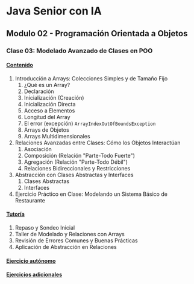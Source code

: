 # Java Senior con IA

## Modulo 02 - Programación Orientada a Objetos

### Clase 03: Modelado Avanzado de Clases en POO

#### [Contenido](1-contenido.md)

1. Introducción a Arrays: Colecciones Simples y de Tamaño Fijo
    1. ¿Qué es un Array?
    2. Declaración
    3. Inicialización (Creación)
    4. Inicialización Directa
    5. Acceso a Elementos
    6. Longitud del Array
    7. El error (excepción) `ArrayIndexOutOfBoundsException`
    8. Arrays de Objetos
    9. Arrays Multidimensionales
2. Relaciones Avanzadas entre Clases: Cómo los Objetos Interactúan
    1. Asociación
    2. Composición (Relación "Parte-Todo Fuerte")
    3. Agregación (Relación "Parte-Todo Débil")
    4. Relaciones Bidireccionales y Restricciones
3. Abstracción con Clases Abstractas y Interfaces
    1. Clases Abstractas
    2. Interfaces
4. Ejercicio Práctico en Clase: Modelando un Sistema Básico de Restaurante

#### [Tutoría](2-tutoria.md)

1. Repaso y Sondeo Inicial
2. Taller de Modelado y Relaciones con Arrays
3. Revisión de Errores Comunes y Buenas Prácticas
4. Aplicación de Abstracción en Relaciones

#### [Ejercicio autónomo](3-ejercicio.md)

#### [Ejercicios adicionales](4-ejercicios_adicionales.md)

